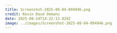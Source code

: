 ```yaml
---
title: Screenshot-2025-08-04-094946.png
credit: Kevin Daud Oemanu
date: 2025-08-24T14:22:13.829Z
image: ../images/Screenshot-2025-08-04-094946.png
---
```


